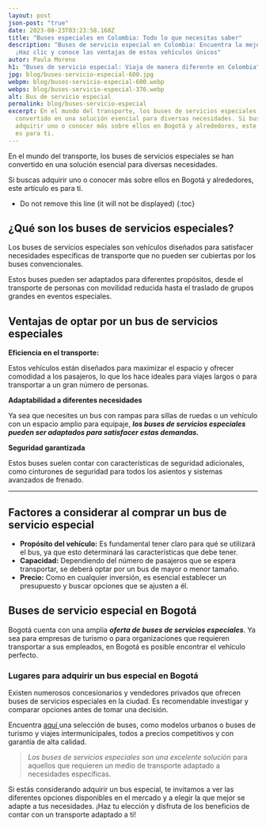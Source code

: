 ```yaml
---
layout: post
json-post: "true"
date: 2023-08-23T03:23:58.168Z
title: "Buses especiales en Colombia: Todo lo que necesitas saber"
description: "Buses de servicio especial en Colombia: Encuentra la mejor opción
  ¡Haz clic y conoce las ventajas de estos vehículos únicos"
autor: Paula Moreno
h1: "Buses de servicio especial: Viaja de manera diferente en Colombia"
jpg: blog/buses-servicio-especial-600.jpg
webpm: blog/buses-servicio-especial-600.webp
webps: blog/buses-servicio-especial-376.webp
alt: Bus de servicio especial
permalink: blog/buses-servicio-especial
excerpt: En el mundo del transporte, los buses de servicios especiales se han
  convertido en una solución esencial para diversas necesidades. Si buscas
  adquirir uno o conocer más sobre ellos en Bogotá y alrededores, este artículo
  es para ti.
---
```

En el mundo del transporte, los buses de servicios especiales se han convertido en una solución esencial para diversas necesidades.

Si buscas adquirir uno o conocer más sobre ellos en Bogotá y alrededores, este artículo es para ti.

* Do not remove this line (it will not be displayed)
  {:toc}

## ¿Qué son los buses de servicios especiales?

Los buses de servicios especiales son vehículos diseñados para satisfacer necesidades específicas de transporte que no pueden ser cubiertas por los buses convencionales.

Estos buses pueden ser adaptados para diferentes propósitos, desde el transporte de personas con movilidad reducida hasta el traslado de grupos grandes en eventos especiales.

## Ventajas de optar por un bus de servicios especiales

**Eficiencia en el transporte:** 

Estos vehículos están diseñados para maximizar el espacio y ofrecer comodidad a los pasajeros, lo que los hace ideales para viajes largos o para transportar a un gran número de personas.

**Adaptabilidad a diferentes necesidades**

Ya sea que necesites un bus con rampas para sillas de ruedas o un vehículo con un espacio amplio para equipaje, ***los buses de servicios especiales pueden ser adaptados para satisfacer estas demandas.***

**Seguridad garantizada**

Estos buses suelen contar con características de seguridad adicionales, como cinturones de seguridad para todos los asientos y sistemas avanzados de frenado.

- - -

## Factores a considerar al comprar un bus de servicio especial

* **Propósito del vehículo:** Es fundamental tener claro para qué se utilizará el bus, ya que esto determinará las características que debe tener.
* **Capacidad:** Dependiendo del número de pasajeros que se espera transportar, se deberá optar por un bus de mayor o menor tamaño.
* **Precio:** Como en cualquier inversión, es esencial establecer un presupuesto y buscar opciones que se ajusten a él.

## Buses de servicio especial en Bogotá

Bogotá cuenta con una amplia ***oferta de buses de servicios especiales***. Ya sea para empresas de turismo o para organizaciones que requieren transportar a sus empleados, en Bogotá es posible encontrar el vehículo perfecto.

### Lugares para adquirir un bus especial en Bogotá

Existen numerosos concesionarios y vendedores privados que ofrecen buses de servicios especiales en la ciudad. Es recomendable investigar y comparar opciones antes de tomar una decisión.

Encuentra [aquí ](https://www.tucarro.com.co/)una selección de buses, como modelos urbanos o buses de turismo y viajes intermunicipales, todos a precios competitivos y con garantía de alta calidad.

> *Los buses de servicios especiales son una excelente solución* para aquellos que requieren un medio de transporte adaptado a necesidades específicas.

Si estás considerando adquirir un bus especial, te invitamos a ver las diferentes opciones disponibles en el mercado y a elegir la que mejor se adapte a tus necesidades. ¡Haz tu elección y disfruta de los beneficios de contar con un transporte adaptado a ti!